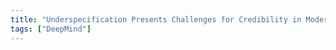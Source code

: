```yaml
---
title: "Underspecification Presents Challenges for Credibility in Modern Machine Learning"
tags: ["DeepMind"]
---
```

